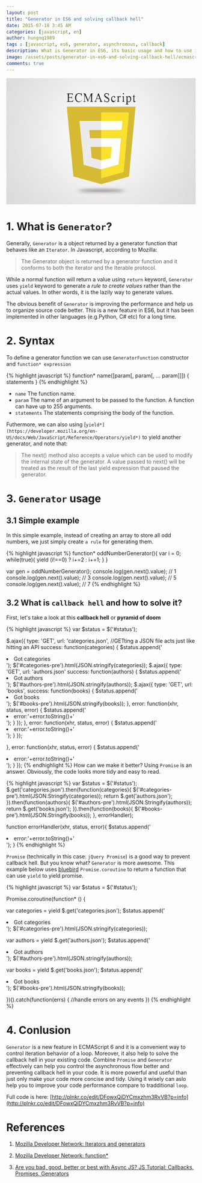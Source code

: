 ```yaml
---
layout: post
title: "Generator in ES6 and solving callback hell"
date: 2015-07-18 3:45 AM
categories: [javascript, en]
author: hungnq1989
tags : [javascript, es6, generator, asynchronous, callback]
description: What is Generator in ES6, its basic usage and how to use it to solve callback hell?
image: /assets/posts/generator-in-es6-and-solving-callback-hell/ecmascript6.png
comments: true
---
```


![ECMAScript6](/assets/posts/generator-in-es6-and-solving-callback-hell/ecmascript6.png)

# 1. What is `Generator`?

Generally, `Generator` is a object returned by a generator function that behaves like an `Iterator`. In Javascript, according to Mozilla:

>The Generator object is returned by a generator function and it conforms to both the iterator and the Iterable protocol.

While a normal function will return a value using `return` keyword, `Generator` uses `yield` keyword to generate a *rule to create values* rather than the actual values. In other words, it is the lazily way to generate values.

The obvious benefit of `Generator` is improving the performance and help us to organize source code better. This is a new feature in ES6, but it has been implemented in other languages (e.g.Python, C# etc) for a long time.

# 2. Syntax

To define a generator function we can use `GeneratorFunction` constructor and `function* expression` 

{% highlight javascript %}
function* name([param[, param[, ... param]]]) {
   statements
}
{% endhighlight %}

- `name`
   The function name.
- `param`
   The name of an argument to be passed to the function. A function can have up to 255 arguments.
- `statements`
   The statements comprising the body of the function.

Futhermore, we can also using [`yield*](https://developer.mozilla.org/en-US/docs/Web/JavaScript/Reference/Operators/yield*)` to yield another generator, and note that:

>The next() method also accepts a value which can be used to modify the internal state of the generator. A value passed to next() will be treated as the result of the last yield expression that paused the generator.

# 3. `Generator` usage

## 3.1 Simple example

In this simple example, instead of creating an array to store all odd numbers, we just simply create `a rule` for generating them.

{% highlight javascript %}
function* oddNumberGenerator(){
   var i = 0;
   while(true){
      yield (i!==0) ? i+=2 : i+=1;
   }
}

var gen = oddNumberGenerator();
console.log(gen.next().value); // 1
console.log(gen.next().value); // 3
console.log(gen.next().value); // 5
console.log(gen.next().value); // 7
{% endhighlight %}

## 3.2 What is `callback hell` and how to solve it?

First, let's take a look at this **callback hell** or **pyramid of doom**

{% highlight javascript %}
var $status = $('#status');

$.ajax({
  type: 'GET',
  url: 'categories.json', //GETting a JSON file acts just like hitting an API
  success: function(categories) {
    $status.append('<li>Got categories</li>');
    $('#categories-pre').html(JSON.stringify(categories));
    $.ajax({
      type: 'GET',
      url: 'authors.json'
      success: function(authors) {
        $status.append('<li>Got authors</li>');
        $('#authors-pre').html(JSON.stringify(authors));
        $.ajax({
          type: 'GET',
          url: 'books',
          success: function(books) {
            $status.append('<li>Got books</li>');
            $('#books-pre').html(JSON.stringify(books));
          },
          error: function(xhr, status, error) {
            $status.append('<li>error:'+error.toString()+'</li>');
          }
        });
      },
      error: function(xhr, status, error) {
        $status.append('<li>error:'+error.toString()+'</li>');
      }
    });
    
  },
  error: function(xhr, status, error) {
    $status.append('<li>error:'+error.toString()+'</li>');
  }
});
{% endhighlight %}
How can we make it better? Using `Promise` is an answer. Obviously, the code looks more tidy and easy to read.

{% highlight javascript %}
var $status = $('#status');
$.get('categories.json').then(function(categories){
   $('#categories-pre').html(JSON.Stringify(categories));
   return $.get('authors.json');
}).then(function(authors){
   $('#authors-pre').html(JSON.Stringify(authors));
   return $.get('books.json');
}).then(function(books){
   $('#books-pre').html(JSON.Stringify(books));
}, errorHandler);

function errorHandler(xhr, status, error){
   $status.append('<li>error:'+error.toString()+'</li>');
}
{% endhighlight %}

`Promise` (technically in this case: `jQuery Promise`) is a good way to prevent callback hell. But you know what? `Generator` is more awesome. This example below uses [bluebird](https://github.com/petkaantonov/bluebird) `Promise.coroutine` to return a function that can use `yield` to yield promise.

{% highlight javascript %}
var $status = $('#status');

Promise.coroutine(function* () {

  var categories = yield $.get('categories.json');
  $status.append('<li>Got categories</li>');
  $('#categories-pre').html(JSON.stringify(categories));
  
  var authors = yield $.get('authors.json');
  $status.append('<li>Got authors</li>');
  $('#authors-pre').html(JSON.stringify(authors));
  
  var books = yield $.get('books.json');
  $status.append('<li>Got books</li>');
  $('#books-pre').html(JSON.stringify(books));

})().catch(function(errs) {
  //handle errors on any events
})
{% endhighlight %}

# 4. Conlusion
`Generator` is a new feature in ECMAScript 6 and it is a convenient way to control iteration behavior of a loop. Moreover, it also help to solve the callback hell in your existing code. Combine `Promise` and `Generator` effectively can help you control the asynchronous flow better and preventing callback hell in your code. It is more powerful and useful than just only make your code more concise and tidy. Using it wisely can aslo help you to improve your code performance compare to tradditional `loop`.

Full code is here: [http://plnkr.co/edit/DFowxQiDYCmxzhm3RvVB?p=info](http://plnkr.co/edit/DFowxQiDYCmxzhm3RvVB?p=info)

# References
1. [Mozilla Developer Network: Iterators and generators](https://developer.mozilla.org/en-US/docs/Web/JavaScript/Guide/Iterators_and_Generators)

2. [Mozilla Developer Network: function&#42;](https://developer.mozilla.org/en-US/docs/Web/JavaScript/Reference/Statements/function*)

3. [Are you bad, good, better or best with Async JS? JS Tutorial: Callbacks, Promises, Generators](https://www.youtube.com/watch?v=obaSQBBWZLk)
